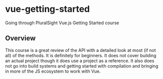 # vue-getting-started
Going through PluralSight Vue.js Getting Started course

## Overview
This course is a great review of the API with a detailed look at most (if not all) of the methods. It is definitely for beginners. It does not cover building an actual project though it does use a project as a reference. It also does not go into build systems and getting started with compilation and bringing in more of the JS ecosystem to work with Vue.
